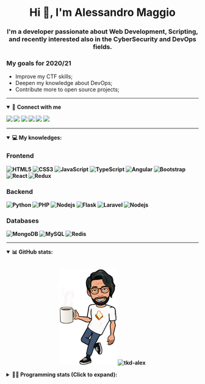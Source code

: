 <h1 align="center">Hi 👋, I'm Alessandro Maggio</h1>
<h3 align="center">I'm a developer passionate about Web Development, Scripting, and recently interested also in the CyberSecurity and DevOps fields.</h3>

### My goals for 2020/21
- Improve my CTF skills;
- Deepen my knowledge about DevOps;
- Contribute more to open source projects;

____

<details open>
<summary>🤝 <b>Connect with me<b></summary>

<p align = "center">

[<img src="https://img.shields.io/badge/twitter-1DA1F2.svg?&style=for-the-badge&logo=twitter&logoColor=white" />](https://twitter.com/TkdAxel)
[<img src ="https://img.shields.io/badge/portfolio-web-%23.svg?&style=for-the-badge&logo=&logoColor=white%22">](https://alessandromaggio.it/)
[<img src ="https://img.shields.io/badge/Telegram-1ca0f1.svg?&style=for-the-badge&logo=Telegram&logoColor=white%22&link=https://t.me/TkdAlex">](https://t.me/TkdAlex/)
[<img src="https://img.shields.io/badge/gmail-c14438.svg?&style=for-the-badge&logo=Gmail&logoColor=white&link=mailto:alex.tkd.alex@gmail.com"/>](mailto:alex.tkd.alex@gmail.com)
[<img src="https://img.shields.io/badge/linkedin-0077B5.svg?&style=for-the-badge&logo=linkedin&logoColor=white" />](https://www.linkedin.com/in/aalessandromaggio/)
[<img src = "https://img.shields.io/badge/instagram-E4405F.svg?&style=for-the-badge&logo=instagram&logoColor=white">](https://www.instagram.com/tkd_alex/)
<!--- [![Visits Badge](https://badges.pufler.dev/visits/tkd-alex/tkd-alex?style=for-the-badge&color=blue)](https://github.com/tkd-alex/tkd-alex) -->

</p>

</details>

---

<details open>
<summary>💻 <b>My knowledges</b>: </summary>

### Frontend
![HTML5](https://img.shields.io/badge/-HTML5-E34F26.svg?style=for-the-badge&logo=html5&logoColor=ffffff)
![CSS3](https://img.shields.io/badge/-CSS3-1572B6.svg?style=for-the-badge&logo=css3)
![JavaScript](https://img.shields.io/badge/-JavaScript-282C34?style=for-the-badge&logo=javascript)
![TypeScript](https://img.shields.io/badge/-TypeScript-007ACC?style=for-the-badge&logo=typescript)
![Angular](https://img.shields.io/badge/-Angular-DD0031?style=for-the-badge&logo=angular)
![Bootstrap](https://img.shields.io/badge/-Bootstrap-563D7C.svg?style=for-the-badge&logo=bootstrap)
![React](https://img.shields.io/badge/-React-282C34.svg?style=for-the-badge&logo=react&logoColor=ffffff)
![Redux](https://img.shields.io/badge/-Redux-764ABC.svg?style=for-the-badge&logo=redux)

### Backend
![Python](https://img.shields.io/badge/-Python-3776AB.svg?style=for-the-badge&logo=Python&logoColor=ffffff)
![PHP](https://img.shields.io/badge/-PHP-777BB4.svg?style=for-the-badge&logo=PHP&logoColor=ffffff)
![Nodejs](https://img.shields.io/badge/-Bash-4EAA25.svg?style=for-the-badge&logo=gnu-bash&logoColor=ffffff)
![Flask](https://img.shields.io/badge/-Flask-282C34.svg?style=for-the-badge&logo=flask)
![Laravel](https://img.shields.io/badge/-Laravel-FF2D20.svg?style=for-the-badge&logo=laravel&logoColor=ffffff)
![Nodejs](https://img.shields.io/badge/-Nodejs-339933.svg?style=for-the-badge&logo=Node.js&logoColor=ffffff)

### Databases
![MongoDB](https://img.shields.io/badge/-MongoDB-47A248?style=for-the-badge&logo=mongodb&logoColor=ffffff)
![MySQL](https://img.shields.io/badge/-MySQL-4479A1?style=for-the-badge&logo=mysql&logoColor=ffffff)
![Redis](https://img.shields.io/badge/-Redis-DC382D?style=for-the-badge&logo=Redis&logoColor=ffffff)

</details>

---

<details open>
 <summary>📊 <b>GitHub stats</b>: </summary>

<br>

<p align = "center">
    <img src="https://raw.githubusercontent.com/Tkd-Alex/tkd-alex/master/images/321517cd-ff68-41a7-b0d1-e765680568a7-8b6448d9-c944-4146-b633-adbdd25cb471-v1.png" height="250" />
    <img src="https://github-readme-stats.vercel.app/api?username=tkd-alex&show_icons=true&count_private=true&hide_border=true&line_height=25" alt="tkd-alex">
</p>

</design>

<details>
 <summary>👨‍💻 <b>Programming stats (Click to expand)</b>: </summary>
 
<!--START_SECTION:waka-->
**I'm an Early 🐤** 

```text
🌞 Morning    381 commits    █████░░░░░░░░░░░░░░░░░░░░   23.12% 
🌆 Daytime    676 commits    ██████████░░░░░░░░░░░░░░░   41.02% 
🌃 Evening    553 commits    ████████░░░░░░░░░░░░░░░░░   33.56% 
🌙 Night      38 commits     ░░░░░░░░░░░░░░░░░░░░░░░░░   2.31%

```
📅 **I'm Most Productive on Wednesday** 

```text
Monday       255 commits    ███░░░░░░░░░░░░░░░░░░░░░░   15.47% 
Tuesday      254 commits    ███░░░░░░░░░░░░░░░░░░░░░░   15.41% 
Wednesday    302 commits    ████░░░░░░░░░░░░░░░░░░░░░   18.33% 
Thursday     273 commits    ████░░░░░░░░░░░░░░░░░░░░░   16.57% 
Friday       282 commits    ████░░░░░░░░░░░░░░░░░░░░░   17.11% 
Saturday     140 commits    ██░░░░░░░░░░░░░░░░░░░░░░░   8.5% 
Sunday       142 commits    ██░░░░░░░░░░░░░░░░░░░░░░░   8.62%

```


📊 **This Week I Spent My Time On** 

```text
⌚︎ Time Zone: Europe/Rome

💬 Programming Languages: 
Python                   3 hrs 57 mins       ██████████████░░░░░░░░░░░   57.55% 
JavaScript               59 mins             ███░░░░░░░░░░░░░░░░░░░░░░   14.4% 
Markdown                 50 mins             ███░░░░░░░░░░░░░░░░░░░░░░   12.23% 
HTML                     43 mins             ██░░░░░░░░░░░░░░░░░░░░░░░   10.55% 
Text                     12 mins             ░░░░░░░░░░░░░░░░░░░░░░░░░   2.96%

🔥 Editors: 
VS Code                  5 hrs 58 mins       █████████████████████░░░░   86.96% 
Sublime Text             53 mins             ███░░░░░░░░░░░░░░░░░░░░░░   13.04%

🐱‍💻 Projects: 
Twitch-Channel-Points-Min5 hrs 35 mins       ████████████████████░░░░░   81.43% 
PandaScripts-Chrome-Exten41 mins             ██░░░░░░░░░░░░░░░░░░░░░░░   10.04% 
Unknown Project          33 mins             ██░░░░░░░░░░░░░░░░░░░░░░░   8.06% 
myStore                  1 min               ░░░░░░░░░░░░░░░░░░░░░░░░░   0.46%

💻 Operating System: 
Linux                    6 hrs 52 mins       █████████████████████████   100.0%

```

**I Mostly Code in Python** 

```text
Python                   31 repos            ██████████░░░░░░░░░░░░░░░   41.89% 
JavaScript               12 repos            ████░░░░░░░░░░░░░░░░░░░░░   16.22% 
PHP                      5 repos             █░░░░░░░░░░░░░░░░░░░░░░░░   6.76% 
CSS                      5 repos             █░░░░░░░░░░░░░░░░░░░░░░░░   6.76% 
HTML                     5 repos             █░░░░░░░░░░░░░░░░░░░░░░░░   6.76%

```



 Last Updated on 23/08/2021
<!--END_SECTION:waka-->

</details>
